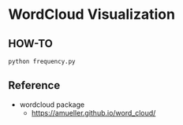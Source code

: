 # WordCloud Visualization

## HOW-TO

```
python frequency.py
```

## Reference

- wordcloud package
  - https://amueller.github.io/word_cloud/